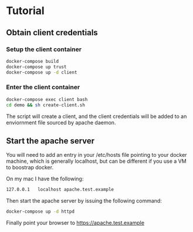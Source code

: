 # Tutorial

## Obtain client credentials

### Setup the client container

```bash
docker-compose build
docker-compose up trust
docker-compose up -d client
```

### Enter the client container

```bash
docker-compose exec client bash
cd demo && sh create-client.sh
```

The script will create a client, and the client credentials will be added to 
an enviornment file sourced by apache daemon.

## Start the apache server

You will need to add an entry in your /etc/hosts file pointing to your docker
machine, which is generally localhost, but can be different if you use a VM to
boostrap docker.

On my mac I have the following:

```bash
127.0.0.1	localhost apache.test.example
```

Then start the apache server by issuing the following command:

```bash
docker-compose up -d httpd
```

Finally point your browser to https://apache.test.example


